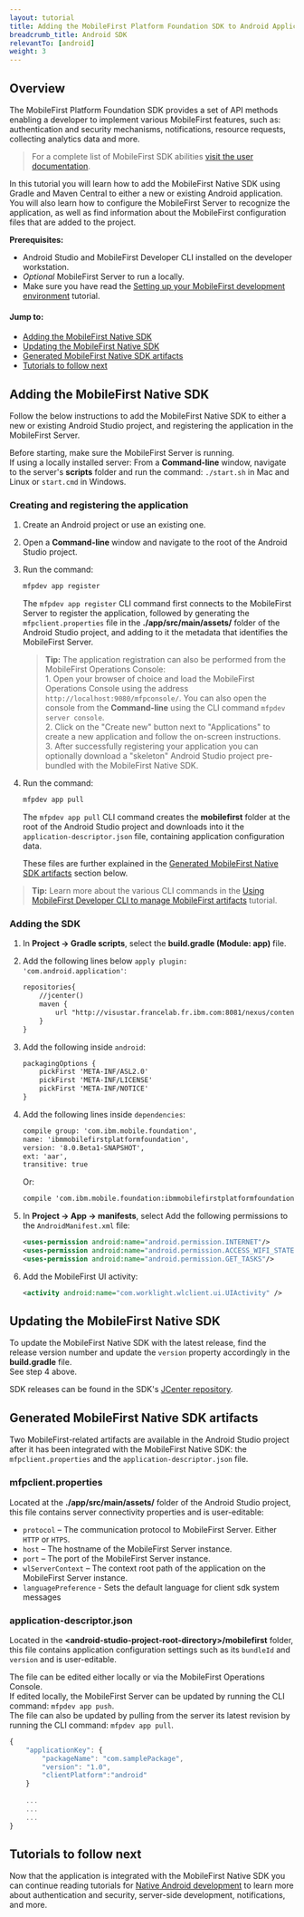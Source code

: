 ```yaml
---
layout: tutorial
title: Adding the MobileFirst Platform Foundation SDK to Android Applications
breadcrumb_title: Android SDK
relevantTo: [android]
weight: 3
---
```

## Overview
The MobileFirst Platform Foundation SDK provides a set of API methods enabling a developer to implement various MobileFirst features, such as: authentication and security mechanisms, notifications, resource requests, collecting analytics data and more.

> For a complete list of MobileFirst SDK abilities [visit the user documentation](http://www-01.ibm.com/support/knowledgecenter/SSHS8R_8.0.0/wl_welcome.html).

In this tutorial you will learn how to add the MobileFirst Native SDK using Gradle and Maven Central to either a new or existing Android application. You will also learn how to configure the MobileFirst Server to recognize the application, as well as find information about the MobileFirst configuration files that are added to the project.

**Prerequisites:** 

- Android Studio and MobileFirst Developer CLI installed on the developer workstation.  
- *Optional* MobileFirst Server to run a locally.
- Make sure you have read the [Setting up your MobileFirst development environment](../../setting-up-the-mobilefirst-development-environment) tutorial.

#### Jump to:

- [Adding the MobileFirst Native SDK](#adding-the-mobilefirst-native-sdk)
- [Updating the MobileFirst Native SDK](#updating-the-mobilefirst-native-sdk)
- [Generated MobileFirst Native SDK artifacts](#generated-mobilefirst-native-sdk-artifacts)
- [Tutorials to follow next](#tutorials-to-follow-next)

## Adding the MobileFirst Native SDK
Follow the below instructions to add the MobileFirst Native SDK to either a new or existing Android Studio project, and registering the application in the MobileFirst Server.

Before starting, make sure the MobileFirst Server is running.  
If using a locally installed server: From a **Command-line** window, navigate to the server's **scripts** folder and run the command: `./start.sh` in Mac and Linux or `start.cmd` in Windows.

### Creating and registering the application

1. Create an Android project or use an existing one.  

2. Open a **Command-line** window and navigate to the root of the Android Studio project.  

3. Run the command: 
 
    ```bash
    mfpdev app register
    ```
    
    The `mfpdev app register` CLI command first connects to the MobileFirst Server to register the application, followed by generating the `mfpclient.properties` file in the **./app/src/main/assets/** folder of the Android Studio project, and adding to it the metadata that identifies the MobileFirst Server.
        
    > <b>Tip:</b> The application registration can also be performed from the MobileFirst Operations Console:    
        1. Open your browser of choice and load the MobileFirst Operations Console using the address  `http://localhost:9080/mfpconsole/`. You can also open the console from the **Command-line** using the CLI command `mfpdev server console`.  
        2. Click on the "Create new" button next to "Applications" to create a new application and follow the on-screen instructions.  
        3. After successfully registering your application you can optionally download a "skeleton" Android Studio project pre-bundled with the MobileFirst Native SDK.

4. Run the command:

    ```bash
    mfpdev app pull
    ```
    The `mfpdev app pull` CLI command creates the **mobilefirst** folder at the root of the Android Studio project and downloads into it the `application-descriptor.json` file, containing application configuration data.
    
    These files are further explained in the [Generated MobileFirst Native SDK artifacts](#generated-mobilefirst-native-sdk-artifacts) section below.
    
> <b>Tip:</b> Learn more about the various CLI commands in the [Using MobileFirst Developer CLI to manage MobileFirst artifacts](../../using-the-mfpf-sdk/using-mobilefirst-developer-cli-to-manage-mobilefirst-artifacts/) tutorial.

### Adding the SDK

1. In **Project → Gradle scripts**, select the **build.gradle (Module: app)** file.

2. Add the following lines below `apply plugin: 'com.android.application'`:

    ```xml
    repositories{
        //jcenter()
        maven {
            url "http://visustar.francelab.fr.ibm.com:8081/nexus/content/repositories/mobile-s/"
        }
    }
    ```
    
3. Add the following inside `android`:
    
    ```xml
    packagingOptions {
        pickFirst 'META-INF/ASL2.0'
        pickFirst 'META-INF/LICENSE'
        pickFirst 'META-INF/NOTICE'
    }
    ```
    
4. Add the following lines inside `dependencies`:

    ```xml
    compile group: 'com.ibm.mobile.foundation',
    name: 'ibmmobilefirstplatformfoundation',
    version: '8.0.Beta1-SNAPSHOT',
    ext: 'aar',
    transitive: true
    ```
    
    Or: 

    ```xml
    compile 'com.ibm.mobile.foundation:ibmmobilefirstplatformfoundation:8.0.Beta1-SNAPSHOT'
    ```
    
5. In **Project → App → manifests**, select Add the following permissions to the `AndroidManifest.xml` file:

    ```xml
    <uses-permission android:name="android.permission.INTERNET"/>
    <uses-permission android:name="android.permission.ACCESS_WIFI_STATE"/>
    <uses-permission android:name="android.permission.GET_TASKS"/>
    ```
6. Add the MobileFirst UI activity:

    ```xml
    <activity android:name="com.worklight.wlclient.ui.UIActivity" />
    ```

## Updating the MobileFirst Native SDK
To update the MobileFirst Native SDK with the latest release, find the release version number and update the `version` property accordingly in the **build.gradle** file.  
See step 4 above.

SDK releases can be found in the SDK's [JCenter repository](https://bintray.com/bintray/jcenter/com.ibm.mobile.foundation%3Aibmmobilefirstplatformfoundation/view#).

## Generated MobileFirst Native SDK artifacts
Two MobileFirst-related artifacts are available in the Android Studio project after it has been integrated with the MobileFirst Native SDK: the `mfpclient.properties` and the `application-descriptor.json` file.

### mfpclient.properties 
Located at the **./app/src/main/assets/** folder of the Android Studio project, this file contains server connectivity properties and is user-editable:

- `protocol` – The communication protocol to MobileFirst Server. Either `HTTP` or `HTPS`.
- `host` – The hostname of the MobileFirst Server instance.
- `port` – The port of the MobileFirst Server instance.
- `wlServerContext` – The context root path of the application on the MobileFirst Server instance.
- `languagePreference` - Sets the default language for client sdk system messages

### application-descriptor.json
Located in the **&lt;android-studio-project-root-directory&gt;/mobilefirst** folder, this file contains application configuration settings such as its `bundleId` and `version` and is user-editable.

The file can be edited either locally or via the MobileFirst Operations Console.  
If edited locally, the MobileFirst Server can be updated by running the CLI command: `mfpdev app push`.  
The file can also be updated by pulling from the server its latest revision by running the CLI command: `mfpdev app pull`.

```javascript
{
    "applicationKey": {
        "packageName": "com.samplePackage",
        "version": "1.0",
        "clientPlatform":"android"
    }
    
    ...
    ...
    ...
}
 ```

## Tutorials to follow next
Now that the application is integrated with the MobileFirst Native SDK you can continue reading tutorials for [Native Android development](../../android-tutorials/) to learn more about authentication and security, server-side development, notifications, and more.